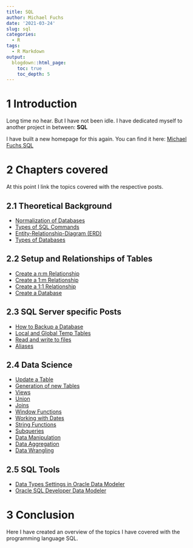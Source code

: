 ```yaml
---
title: SQL
author: Michael Fuchs
date: '2021-03-24'
slug: sql
categories:
  - R
tags:
  - R Markdown
output:
  blogdown::html_page:
    toc: true
    toc_depth: 5
---
```



# 1 Introduction 


Long time no hear. But I have not been idle. 
I have dedicated myself to another project in between: **SQL**


I have built a new homepage for this again. You can find it here: [Michael Fuchs SQL](https://michael-fuchs-sql.netlify.app/)



# 2 Chapters covered

At this point I link the topics covered with the respective posts.


## 2.1 Theoretical Background

+ [Normalization of Databases](https://michael-fuchs-sql.netlify.app/2021/05/16/normalization-of-databases/)
+ [Types of SQL Commands](https://michael-fuchs-sql.netlify.app/2021/05/13/types-of-sql-commands/)
+ [Entity-Relationship-Diagram (ERD)](https://michael-fuchs-sql.netlify.app/2021/03/03/entity-relationship-diagram-erd/)
+ [Types of Databases](https://michael-fuchs-sql.netlify.app/2021/03/01/types-of-databases/)



## 2.2 Setup and Relationships of Tables


+ [Create a n:m Relationship](https://michael-fuchs-sql.netlify.app/2021/03/16/create-a-m-m-relationship/)
+ [Create a 1:m Relationship](https://michael-fuchs-sql.netlify.app/2021/03/13/create-a-1-m-relationship/)
+ [Create a 1:1 Relationship](https://michael-fuchs-sql.netlify.app/2021/03/10/create-a-1-1-relationship/)
+ [Create a Database](https://michael-fuchs-sql.netlify.app/2021/03/07/create-a-database/)



## 2.3 SQL Server specific Posts

+ [How to Backup a Database](https://michael-fuchs-sql.netlify.app/2021/08/01/how-to-backup-a-database/)
+ [Local and Global Temp Tables](https://michael-fuchs-sql.netlify.app/2021/05/10/local-and-global-temp-tables/)
+ [Read and write to files](https://michael-fuchs-sql.netlify.app/2021/03/20/read-and-write-to-files/)
+ [Aliases](https://michael-fuchs-sql.netlify.app/2021/03/19/aliases/)



## 2.4 Data Science

+ [Update a Table](https://michael-fuchs-sql.netlify.app/2021/05/08/update-a-table/)
+ [Generation of new Tables](https://michael-fuchs-sql.netlify.app/2021/05/06/generation-of-new-tables/)
+ [Views](https://michael-fuchs-sql.netlify.app/2021/05/03/views/)
+ [Union](https://michael-fuchs-sql.netlify.app/2021/04/29/union/)
+ [Joins](https://michael-fuchs-sql.netlify.app/2021/04/21/joins/)
+ [Window Functions](https://michael-fuchs-sql.netlify.app/2021/04/12/window-functions/)
+ [Working with Dates](https://michael-fuchs-sql.netlify.app/2021/04/07/working-with-dates/)
+ [String Functions](https://michael-fuchs-sql.netlify.app/2021/04/03/string-functions/)
+ [Subqueries](https://michael-fuchs-sql.netlify.app/2021/04/01/subqueries/)
+ [Data Manipulation](https://michael-fuchs-sql.netlify.app/2021/03/29/data-manipulation/)
+ [Data Aggregation](https://michael-fuchs-sql.netlify.app/2021/03/26/data-aggregation/)
+ [Data Wrangling](https://michael-fuchs-sql.netlify.app/2021/03/23/data-wrangling/)


## 2.5 SQL Tools

+ [Data Types Settings in Oracle Data Modeler](https://michael-fuchs-sql.netlify.app/2021/10/01/data-types-settings-in-oracle-data-modeler/)
+ [Oracle SQL Developer Data Modeler](https://michael-fuchs-sql.netlify.app/2021/09/01/oracle-sql-developer-data-modeler/)

# 3 Conclusion


Here I have created an overview of the topics I have covered with the programming language SQL. 



